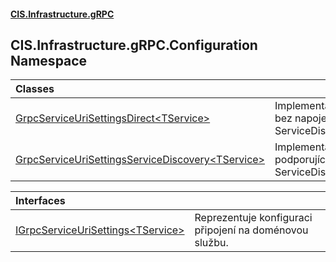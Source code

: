#### [CIS.Infrastructure.gRPC](index.md 'index')

## CIS.Infrastructure.gRPC.Configuration Namespace

| Classes | |
| :--- | :--- |
| [GrpcServiceUriSettingsDirect&lt;TService&gt;](CIS.Infrastructure.gRPC.Configuration.GrpcServiceUriSettingsDirect_TService_.md 'CIS.Infrastructure.gRPC.Configuration.GrpcServiceUriSettingsDirect<TService>') | Implementace bez napojení na ServiceDiscovery. |
| [GrpcServiceUriSettingsServiceDiscovery&lt;TService&gt;](CIS.Infrastructure.gRPC.Configuration.GrpcServiceUriSettingsServiceDiscovery_TService_.md 'CIS.Infrastructure.gRPC.Configuration.GrpcServiceUriSettingsServiceDiscovery<TService>') | Implementace podporující ServiceDiscovery. |

| Interfaces | |
| :--- | :--- |
| [IGrpcServiceUriSettings&lt;TService&gt;](CIS.Infrastructure.gRPC.Configuration.IGrpcServiceUriSettings_TService_.md 'CIS.Infrastructure.gRPC.Configuration.IGrpcServiceUriSettings<TService>') | Reprezentuje konfiguraci připojení na doménovou službu. |
